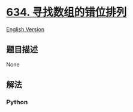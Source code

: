 # [634. 寻找数组的错位排列](https://leetcode-cn.com/problems/find-the-derangement-of-an-array)

[English Version](/leetcode/0600-0699/0634.Find%20the%20Derangement%20of%20An%20Array/README_EN.md)

## 题目描述

<!-- 这里写题目描述 -->

None

## 解法

<!-- 这里可写通用的实现逻辑 -->

<!-- tabs:start -->

### **Python**

<!-- 这里可写当前语言的特殊实现逻辑 -->

```python

```

<!-- tabs:end -->
